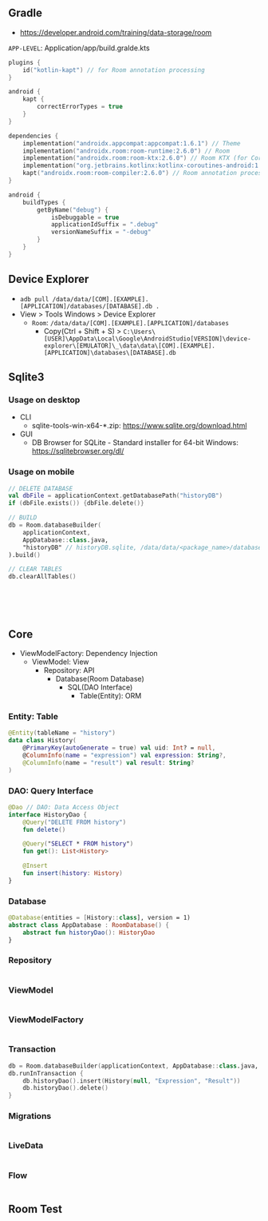 
## Gradle
- https://developer.android.com/training/data-storage/room

`APP-LEVEL`: Application/app/build.gralde.kts
```kts
plugins {
    id("kotlin-kapt") // for Room annotation processing
}

android {
    kapt {
        correctErrorTypes = true
    }
}

dependencies {
    implementation("androidx.appcompat:appcompat:1.6.1") // Theme
    implementation("androidx.room:room-runtime:2.6.0") // Room
    implementation("androidx.room:room-ktx:2.6.0") // Room KTX (for Coroutines)
    implementation("org.jetbrains.kotlinx:kotlinx-coroutines-android:1.6.4") // Coroutines
    kapt("androidx.room:room-compiler:2.6.0") // Room annotation processor
}
```


```kts
android {
    buildTypes {
        getByName("debug") {
            isDebuggable = true
            applicationIdSuffix = ".debug"
            versionNameSuffix = "-debug"
        }
    }
}
```

## Device Explorer
- `adb pull /data/data/[COM].[EXAMPLE].[APPLICATION]/databases/[DATABASE].db .`
- View > Tools Windows > Device Explorer
    - `Room`: `/data/data/[COM].[EXAMPLE].[APPLICATION]/databases`
        - Copy(Ctrl + Shift + S) > `C:\Users\[USER]\AppData\Local\Google\AndroidStudio[VERSION]\device-explorer\[EMULATOR]\_\data\data\[COM].[EXAMPLE].[APPLICATION]\databases\[DATABASE].db`

## Sqlite3
### Usage on desktop
- CLI
    - sqlite-tools-win-x64-*.zip: https://www.sqlite.org/download.html
- GUI
    - DB Browser for SQLite - Standard installer for 64-bit Windows: https://sqlitebrowser.org/dl/

### Usage on mobile
```kotlin
// DELETE DATABASE
val dbFile = applicationContext.getDatabasePath("historyDB")
if (dbFile.exists()) {dbFile.delete()}

// BUILD
db = Room.databaseBuilder(
    applicationContext,
    AppDatabase::class.java,
    "historyDB" // historyDB.sqlite, /data/data/<package_name>/databases/historyDB
).build()

// CLEAR TABLES
db.clearAllTables()
```


<br><br><br>

## Core
- ViewModelFactory: Dependency Injection
  - ViewModel: View
    - Repository: API
      - Database(Room Database)
        - SQL(DAO Interface) 
          - Table(Entity): ORM
                  
### Entity: Table
```kotlin
@Entity(tableName = "history")
data class History(
    @PrimaryKey(autoGenerate = true) val uid: Int? = null,
    @ColumnInfo(name = "expression") val expression: String?,
    @ColumnInfo(name = "result") val result: String?
)
```


### DAO: Query Interface
```kotlin
@Dao // DAO: Data Access Object
interface HistoryDao {
    @Query("DELETE FROM history")
    fun delete()

    @Query("SELECT * FROM history")
    fun get(): List<History>

    @Insert
    fun insert(history: History)
}
```

### Database
```kotlin
@Database(entities = [History::class], version = 1)
abstract class AppDatabase : RoomDatabase() {
    abstract fun historyDao(): HistoryDao
}
```

### Repository
```kotlin
```

### ViewModel
```kotlin
```

### ViewModelFactory
```kotlin
```


### Transaction
```kotlin
db = Room.databaseBuilder(applicationContext, AppDatabase::class.java, "historyDB").build() // historyDB.sqlite, /data/data/<package_name>/databases/historyDB
db.runInTransaction {
    db.historyDao().insert(History(null, "Expression", "Result"))
    db.historyDao().delete()
}
```


### Migrations
```kotlin
```

### LiveData
```kotlin
```

### Flow
```kotlin
```

## Room Test
```kotlin
```


